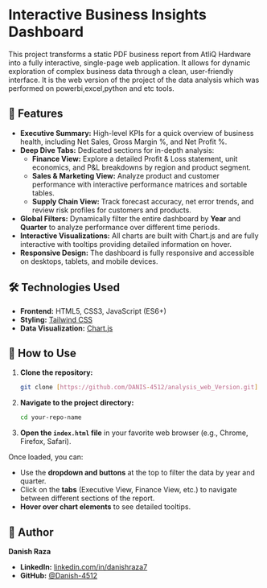 # Interactive Business Insights Dashboard

This project transforms a static PDF business report from AtliQ Hardware into a fully interactive, single-page web application. It allows for dynamic exploration of complex business data through a clean, user-friendly interface.
It is the web version of the project of the data analysis which was performed on powerbi,excel,python and etc tools.



## 🚀 Features

* **Executive Summary:** High-level KPIs for a quick overview of business health, including Net Sales, Gross Margin %, and Net Profit %.
* **Deep Dive Tabs:** Dedicated sections for in-depth analysis:
    * **Finance View:** Explore a detailed Profit & Loss statement, unit economics, and P&L breakdowns by region and product segment.
    * **Sales & Marketing View:** Analyze product and customer performance with interactive performance matrices and sortable tables.
    * **Supply Chain View:** Track forecast accuracy, net error trends, and review risk profiles for customers and products.
* **Global Filters:** Dynamically filter the entire dashboard by **Year** and **Quarter** to analyze performance over different time periods.
* **Interactive Visualizations:** All charts are built with Chart.js and are fully interactive with tooltips providing detailed information on hover.
* **Responsive Design:** The dashboard is fully responsive and accessible on desktops, tablets, and mobile devices.

## 🛠️ Technologies Used

* **Frontend:** HTML5, CSS3, JavaScript (ES6+)
* **Styling:** [Tailwind CSS](https://tailwindcss.com/)
* **Data Visualization:** [Chart.js](https://www.chartjs.org/)

## 🔧 How to Use

1.  **Clone the repository:**
    ```bash
    git clone [https://github.com/DANIS-4512/analysis_web_Version.git]
2.  **Navigate to the project directory:**
    ```bash
    cd your-repo-name
    ```
3.  **Open the `index.html` file** in your favorite web browser (e.g., Chrome, Firefox, Safari).

Once loaded, you can:
* Use the **dropdown and buttons** at the top to filter the data by year and quarter.
* Click on the **tabs** (Executive View, Finance View, etc.) to navigate between different sections of the report.
* **Hover over chart elements** to see detailed tooltips.

## 👤 Author

**Danish Raza**
* **LinkedIn:** [linkedin.com/in/danishraza7](https://www.linkedin.com/in/danishraza7/)
* **GitHub:** [@Danish-4512]((https://github.com/DANIS-4512))
